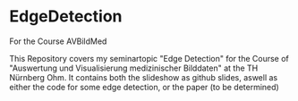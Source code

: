 # EdgeDetection
For the Course AVBildMed

This Repository covers my seminartopic "Edge Detection" for the Course of "Auswertung und Visualisierung medizinischer Bilddaten" at the TH Nürnberg Ohm. 
It contains both the slideshow as github slides, aswell as either the code for some edge detection, or the paper (to be determined)
